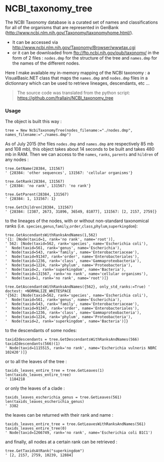 # NCBI_taxonomy_tree

The NCBI Taxonomy database is a curated set of names and classifications for all of the organisms that are represented in GenBank (http://www.ncbi.nlm.nih.gov/Taxonomy/taxonomyhome.html/).

+ It can be accessed via http://www.ncbi.nlm.nih.gov/Taxonomy/Browser/wwwtax.cgi 
+ or it can be downloaded from ftp://ftp.ncbi.nih.gov/pub/taxonomy/ in the form of 2 files : ``nodes.dmp`` for the structure of the tree and ``names.dmp`` for the names of the different nodes.

Here I make available my in-memory mapping of the NCBI taxonomy : a VisualBasic.NET class that maps the ``names.dmp`` and ``nodes.dmp`` files in a dictionnary which can be used to retrieve lineages, descendants, etc ...

> The source code was translated from the python script: https://github.com/frallain/NCBI_taxonomy_tree

### Usage

The object is built this way :

```vbnet
tree = New NcbiTaxonomyTree(nodes_filename:="./nodes.dmp", names_filename:="./names.dmp")
```

As of July 2015 (the files ``nodes.dmp`` and ``names.dmp`` are respectively 85 mb and 108 mb), this object takes about 14 seconds to be built and takes 480 mb in RAM.
Then we can access to the ``names``, ``ranks``, ``parents`` and ``hildren`` of any nodes :

```vbnet
tree.GetName(28384, 131567)
' {28384: 'other sequences', 131567: 'cellular organisms'}

tree.GetRank(28384, 131567)
' {28384: 'no rank', 131567: 'no rank'}

tree.GetParent(28384, 131567)
' {28384: 1, 131567: 1}

tree.GetChildren(28384, 131567)
' {28384: [2387, 2673, 31896, 36549, 81077], 131567: [2, 2157, 2759]}
```

to the lineages of the nodes, with or without non-standard taxonomical ranks (i.e. ``species``,``genus``,``family``,``order``,``class``,``phylum``,``superkingdom``):

```vbnet
tree.GetAscendantsWithRanksAndNames(1,562)
'{1: [Node(taxid=1, rank='no rank', name='root')],
' 562: [Node(taxid=562, rank='species', name='Escherichia coli'),
'  Node(taxid=561, rank='genus', name='Escherichia'),
'  Node(taxid=543, rank='family', name='Enterobacteriaceae'),
'  Node(taxid=91347, rank='order', name='Enterobacteriales'),
'  Node(taxid=1236, rank='class', name='Gammaproteobacteria'),
'  Node(taxid=1224, rank='phylum', name='Proteobacteria'),
'  Node(taxid=2, rank='superkingdom', name='Bacteria'),
'  Node(taxid=131567, rank='no rank', name='cellular organisms'),
'  Node(taxid=1, rank='no rank', name='root')]}
  
tree.GetAscendantsWithRanksAndNames({562}, only_std_ranks:=True) ' doctest: +NORMALIZE_WHITESPACE
'{562: [Node(taxid=562, rank='species', name='Escherichia coli'),
'  Node(taxid=561, rank='genus', name='Escherichia'),
'  Node(taxid=543, rank='family', name='Enterobacteriaceae'),
'  Node(taxid=91347, rank='order', name='Enterobacteriales'),
'  Node(taxid=1236, rank='class', name='Gammaproteobacteria'),
'  Node(taxid=1224, rank='phylum', name='Proteobacteria'),
'  Node(taxid=2, rank='superkingdom', name='Bacteria')]}
```

to the descendants of some nodes:

```vbnet
taxid2descendants = tree.GetDescendantsWithRanksAndNames(566)
taxid2descendants(566)(1)
' Node(taxid=1115515, rank='no rank', name='Escherichia vulneris NBRC 102420')]}
```

or to all the leaves of the tree :

```vbnet
taxids_leaves_entire_tree = tree.GetLeaves(1)
len(taxids_leaves_entire_tree)
' 1184218
```

or only the leaves of a clade :

```vbnet
taxids_leaves_escherichia_genus = tree.GetLeaves(561)
len(taxids_leaves_escherichia_genus)
' 3382
```

the leaves can be returned with their rank and name :

```vbnet
taxids_leaves_entire_tree = tree.GetLeavesWithRanksAndNames(561)
taxids_leaves_entire_tree(0)
' Node(taxid=1266749, rank='no rank', name='Escherichia coli B1C1')
```

and finally, all nodes at a certain rank can be retrieved :

```vbnet
tree.GetTaxidsAtRank("superkingdom")
' [2, 2157, 2759, 10239, 12884]
```
